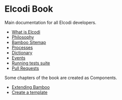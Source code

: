 # Elcodi Book

Main documentation for all Elcodi developers.

* [What is Elcodi](/book/what-is-elcodi/)
* [Philosophy](/book/philosophy/)
* [Bamboo Sitemap](/book/bamboo-sitemap/)
* [Processes](/book/processes/)
* [Dictionary](/book/dictionary/)
* [Events](/book/events/)
* [Running tests suite](/book/running-test-suite/)
* [Pull Requests](/book/pull-requests/)

Some chapters of the book are created as Components.

* [Extending Bamboo](/component/plugin)
* [Create a template](/component/template)